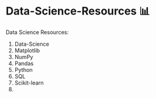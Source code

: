 # Data-Science-Resources 📊
Data Science Resources:
1. Data-Science
2. Matplotlib
3. NumPy
4. Pandas
5. Python
6. SQL
7. Scikit-learn
8. 
